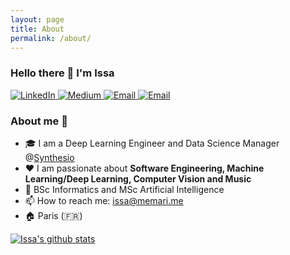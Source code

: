 ```yaml
---
layout: page
title: About
permalink: /about/
---
```


### Hello there 👋 I'm Issa

<p>
  <a href="https://www.linkedin.com/in/issa-memari-075395112/" target="_blank">
    <img alt="LinkedIn" src="https://img.shields.io/badge/linkedin-%230077B5.svg?&style=for-the-badge&logo=linkedin&logoColor=white" />
  </a>
  <a href="https://medium.com/@issa.memari" target="_blank">
    <img alt="Medium" src="https://img.shields.io/badge/medium-%2312100E.svg?&style=for-the-badge&logo=medium&logoColor=white" />
  </a>
  <a href="mailto:issa@memari.me" target="_blank">
    <img alt="Email" src="https://img.shields.io/static/v1?label=Email&message=issa@memari.me&style=for-the-badge&color=black&logo=protonmail&cacheSeconds=3600&link=mailto:issa@memari.me" />
  </a>
  <a href="https://github.com/issamemari" target="_blank">
    <img alt="Email" src="https://img.shields.io/static/v1?label=GitHub&message=issamemari&style=for-the-badge&color=black&logo=github&cacheSeconds=3600&link=https://github.com/issamemari" />
  </a>
</p>

### About me 🚀
- 🎓  I am a Deep Learning Engineer and Data Science Manager @[Synthesio](https://www.synthesio.com/)
- ❤️ I am passionate about **Software Engineering, Machine Learning/Deep Learning, Computer Vision and Music**
- 📜 BSc Informatics and MSc Artificial Intelligence
- 📫 How to reach me: issa@memari.me
- 🏠 Paris (🇫🇷)


[![Issa's github stats](https://github-readme-stats.vercel.app/api?username=issamemari)](https://github.com/anuraghazra/github-readme-stats)
